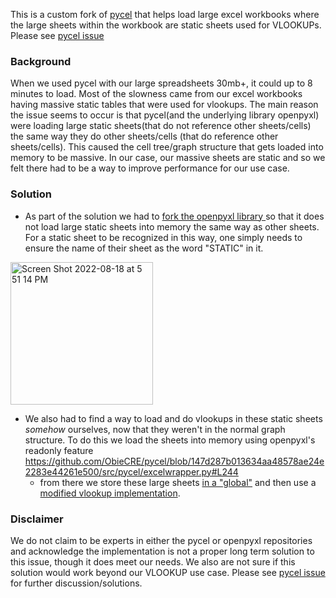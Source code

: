 This is a custom fork of [pycel](https://github.com/dgorissen/pycel) that helps load large excel workbooks where the large sheets within the workbook are static sheets used for VLOOKUPs. Please see [pycel issue](https://github.com/dgorissen/pycel/issues/152)

### Background

When we used pycel with our large spreadsheets 30mb+, it could up to 8 minutes to load. Most of the slowness came from our excel workbooks having massive static tables that were used for vlookups. The main reason the issue seems to occur is that pycel(and the underlying library openpyxl) were loading large static sheets(that do not reference other sheets/cells) the same way they do other sheets/cells (that do reference other sheets/cells). This caused the cell tree/graph structure that gets loaded into memory to be massive. In our case, our massive sheets are static and so we felt there had to be a way to improve performance for our use case.

### Solution

- As part of the solution we had to [fork the openpyxl library ](https://github.com/ObieCRE/openpyxl) so that it does not load large static sheets into memory the same way as other sheets. For a static sheet to be recognized in this way, one simply needs to ensure the name of their sheet as the word "STATIC" in it.

<img width="228" alt="Screen Shot 2022-08-18 at 5 51 14 PM" src="https://user-images.githubusercontent.com/5402488/185508701-13cfaf8d-c5ad-4c88-b0f3-8a317987e730.png">

- We also had to find a way to load and do vlookups in these static sheets _somehow_ ourselves, now that they weren't in the normal graph structure. To do this we load the sheets into memory using openpyxl's readonly feature https://github.com/ObieCRE/pycel/blob/147d287b013634aa48578ae24e2283e44261e500/src/pycel/excelwrapper.py#L244
  - from there we store these large sheets [in a "global"](https://github.com/ObieCRE/pycel/blob/147d287b013634aa48578ae24e2283e44261e500/src/pycel/excelwrapper.py#L30) and then use a [modified vlookup implementation](https://github.com/ObieCRE/pycel/blob/147d287b013634aa48578ae24e2283e44261e500/src/pycel/lib/lookup.py#L473).
  
  
 ### Disclaimer
 
We do not claim to be experts in either the pycel or openpyxl repositories and acknowledge the implementation is not a proper long term solution to this issue, though it does meet our needs. We also are not sure if this solution would work beyond our VLOOKUP use case. Please see [pycel issue](https://github.com/dgorissen/pycel/issues/152) for further discussion/solutions.
